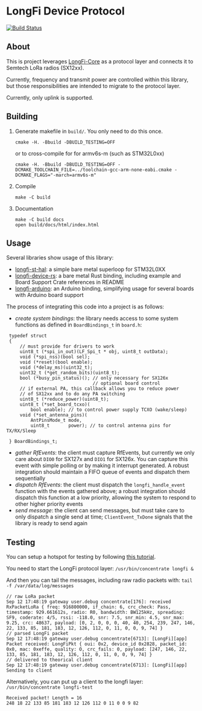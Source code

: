 # LongFi Device Protocol

[![Build Status](https://travis-ci.com/helium/longfi-device.svg?token=35YrBmyVB8LNrXzjrRop&branch=master)](https://travis-ci.com/helium/longfi-device)

## About

This is project leverages [LongFi-Core](https://github.com/helium/longfi-core) as a protocol layer and connects it to Semtech LoRa radios (SX12xx).

Currently, frequency and transmit power are controlled within this library, but those responsibilities are intended to migrate to the protocol layer.

Currently, only uplink is supported.

## Building

1. Generate makefile in `build/`. You only need to do this once.
   ```
   cmake -H. -Bbuild -DBUILD_TESTING=OFF
   ```
   or to cross-compile for for armv6s-m (such as STM32L0xx)
   ```
   cmake -H. -Bbuild -DBUILD_TESTING=OFF -DCMAKE_TOOLCHAIN_FILE=../toolchain-gcc-arm-none-eabi.cmake -DCMAKE_FLAGS="-march=armv6s-m"
   ```
1. Compile
   ```
   make -C build
   ```
1. Documentation
   ```
   make -C build docs
   open build/docs/html/index.html
   ```


## Usage

Several libraries show usage of this library:
* [longfi-st-hal](https://github.com/helium/longfi-st-hal): a simple bare metal superloop for STM32L0XX
* [longfi-device-rs](https://github.com/helium/longfi-device-rs/): a bare metal Rust binding, including example and Board Support Crate references in README
* [longfi-arduino](https://github.com/helium/longfi-arduino): an Arduino binding, simplifying usage for several boards with Arduino board support

The process of integrating this code into a project is as follows:

* *create system bindings*: the library needs access to some system functions as defined in `BoardBindings_t` in `board.h`:
```
 typedef struct
 {
     // must provide for drivers to work
     uint8_t (*spi_in_out)(LF_Spi_t * obj, uint8_t outData);
     void (*spi_nss)(bool sel);
     void (*reset)(bool enable);
     void (*delay_ms)(uint32_t);
     uint32_t (*get_random_bits)(uint8_t);
     bool (*busy_pin_status)(); // only necessary for SX126x
                                // optional board control
     // if external PA, this callback allows you to reduce power
     // of SX12xx and to do any PA switching
     uint8_t (*reduce_power)(uint8_t);
     uint8_t (*set_board_tcxo)(
         bool enable); // to control power supply TCXO (wake/sleep)
     void (*set_antenna_pins)(
         AntPinsMode_t mode,
         uint8_t       power); // to control antenna pins for TX/RX/Sleep

 } BoardBindings_t;
```
* *gather RfEvents*: the client must capture RfEvents, but currently we only care about `DIO0` for SX127x and `DIO1` for SX126x. You can capture this event with simple polling or by making it interrupt generated. A robust integration should maintain a FIFO queue of events and dispatch them sequentially
* *dispatch RfEvents*: the client must dispatch the `longfi_handle_event` function with the events gathered above; a robust integration should dispatch this function at a low priority, allowing the system to respond to other higher priority events
* *send message*: the client can send messages, but must take care to only dispatch a single send at time; `ClientEvent_TxDone` signals that the library is ready to send again

## Testing

You can setup a hotspot for testing by following [this tutorial](https://developer.helium.com/hotspot/developer-setup).

You need to start the LongFi protocol layer: `/usr/bin/concentrate longfi &`

And then you can tail the messages, including raw radio packets with: `tail -f /var/data/log/messages`

```
// raw LoRa packet
Sep 12 17:48:19 gateway user.debug concentrate[176]: received RxPacketLoRa { freq: 916800000, if_chain: 6, crc_check: Pass, timestamp: 929.661612s, radio: R0, bandwidth: BW125kHz, spreading: SF9, coderate: 4/5, rssi: -118.0, snr: 7.5, snr_min: 4.5, snr_max: 9.25, crc: 48637, payload: [0, 2, 0, 0, 0, 40, 40, 254, 239, 247, 146, 22, 133, 85, 181, 183, 12, 126, 112, 0, 11, 0, 0, 9, 74] }
// parsed LongFi packet
Sep 12 17:48:19 gateway user.debug concentrate[6713]: [LongFi][app] Packet received: LongFiPkt { oui: 0x2, device_id 0x2828, packet_id: 0x0, mac: 0xeffe, quality: O, crc_fails: 0, payload: [247, 146, 22, 133, 85, 181, 183, 12, 126, 112, 0, 11, 0, 0, 9, 74] }
// delivered to theorical client
Sep 12 17:48:19 gateway user.debug concentrate[6713]: [LongFi][app] Sending to client
```

Alternatively, you can put up a client to the longfi layer: ` /usr/bin/concentrate longfi-test`
```
Received packet! Length = 16
248 18 22 133 85 181 183 12 126 112 0 11 0 0 9 82 
